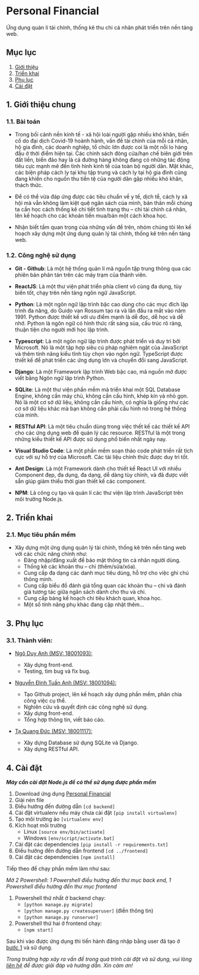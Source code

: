 # Personal Financial
Ứng dụng quản lí tài chính, thống kê thu chi cá nhân phát triển trên nền tảng web.

## Mục lục
1. [Giới thiệu](#gthieu)
2. [Triển khai](#trkhai)
3. [Phụ lục](#phluc)
4. [Cài đặt](#caidat)

<a name="gthieu"> </a>
## 1. Giới thiệu chung
### 1.1. Bài toán
- Trong bối cảnh nền kinh tế - xã hội loài người gặp nhiều khó khăn, biến cố do đại dịch Covid-19 hoành hành, vấn đề tài chính của mỗi cá nhân, hộ gia đình, các doanh nghiệp, tổ chức lớn được coi là một nỗi lo hàng đầu ở thời điểm hiện tại. Các chính sách đóng cửa/hạn chế biên giới trên đất liền, biển đảo hay là cả đường hàng không đang có những tác động tiêu cực mạnh mẽ đến tình hình kinh tế của toàn bộ người dân. Mặt khác, các biện pháp cách ly tại khu tập trung và cách ly tại hộ gia đình cũng đang khiến cho nguồn thu tiền tệ của người dân gặp nhiều khó khăn, thách thức.

- Để có thể vừa đáp ứng được các tiêu chuẩn về y tế, dịch tễ, cách ly xã hội mà vẫn không làm kiệt quệ ngân sách của mình, bản thân mỗi chúng ta cần học cách thống kê chi tiết tình trạng thu – chi tài chính cá nhân, lên kế hoạch cho các khoản tiền mua/bán một cách khoa học.

- Nhận biết tầm quan trọng của những vấn đề trên, nhóm chúng tôi lên kế hoạch xây dựng một ứng dụng quản lý tài chính, thống kê trên nền tảng web.

### 1.2. Công nghệ sử dụng
- **Git - Github**: Là một hệ thống quản lí mã nguồn tập trung thông qua các phiên bản phân tán trên các máy trạm của thành viên.

- **ReactJS**: Là một thư viện phát triển phía client vô cùng đa dụng, tùy biến tốt, chạy trên nền tảng ngôn ngữ JavaScript.

- **Python**: Là một ngôn ngữ lập trình bậc cao dùng cho các mục đích lập trình đa năng, do Guido van Rossum tạo ra và lần đầu ra mắt vào năm 1991. Python được thiết kế với ưu điểm mạnh là dễ đọc, dễ học và dễ nhớ. Python là ngôn ngữ có hình thức rất sáng sủa, cấu trúc rõ ràng, thuận tiện cho người mới học lập trình. 

- **Typescript**: Là một ngôn ngữ lập trình được phát triển và duy trì bởi Microsoft. Nó là một tập hợp siêu cú pháp nghiêm ngặt của JavaScript và thêm tính năng kiểu tĩnh tùy chọn vào ngôn ngữ. TypeScript được thiết kế để phát triển các ứng dụng lớn và chuyển đổi sang JavaScript.

- **Django**: Là một Framework lập trình Web bậc cao, mã nguồn mở được viết bằng Ngôn ngữ lập trình Python.

- **SQLite**: Là một thư viện phần mềm mà triển khai một SQL Database Engine, không cần máy chủ, không cần cấu hình, khép kín và nhỏ gọn. Nó là một cơ sở dữ liệu, không cần cấu hình, có nghĩa là giống như các cơ sở dữ liệu khác mà bạn không cần phải cấu hình nó trong hệ thống của mình.

- **RESTful API**: Là một tiêu chuẩn dùng trong việc thết kế các thiết kế API cho các ứng dụng web để quản lý các resource. RESTful là một trong những kiểu thiết kế API được sử dụng phổ biến nhất ngày nay.

- **Visual Studio Code**: Là một phần mềm soạn thảo code phát triển rất tích cực với sự hỗ trợ của Microsoft. Các tài liệu chính thức được duy trì tốt.

- **Ant Design**: Là một Framework dành cho thiết kế React UI với nhiều Component đẹp, đa dụng, đa dạng, dễ dàng tùy chỉnh, và đã được viết sẵn giúp giảm thiểu thời gian thiết kế các component.

- **NPM**: Là công cụ tạo và quản lí các thư viện lập trình JavaScript trên môi trường Node.js.

<a name="trkhai"> </a>
## 2. Triển khai
### 2.1. Mục tiêu phần mềm
- Xây dựng một ứng dụng quản lý tài chính, thống kê trên nền tảng web với các chức năng chính như:
	- Đăng nhập/đăng xuất để bảo mật thông tin cá nhân người dùng.
	- Thống kê các khoản thu – chi (thêm/sửa/xóa).
	- Cung cấp đa dạng các danh mục tiêu dùng, hỗ trợ cho việc ghi chú thông minh.
	- Cung cấp biểu đồ đánh giá tổng quan các khoản thu – chi và đánh giá tương tác giữa ngân sách dành cho thu và chi.
	- Cung cấp bảng kế hoạch chi tiêu khách quan, khoa học.
	- Một số tính năng phụ khác đang cập nhật thêm…

<a name="phluc"> </a>
## 3. Phụ lục
### 3.1. Thành viên:
- [Ngô Duy Anh (MSV: 18001093):](https://www.facebook.com/anh.duy.11/)
	- Xây dựng front-end.
	- Testing, tìm bug và fix bug.

- [Nguyễn Đình Tuấn Anh (MSV: 18001094):](https://www.facebook.com/rekt.anh/)
	- Tạo Github project, lên kế hoạch xây dựng phần mềm, phân chia công việc cụ thể.
	- Nghiên cứu và quyết định các công nghệ sử dụng.
	- Xây dựng front-end.
	- Tổng hợp thông tin, viết báo cáo.

- [Tạ Quang Đức (MSV: 18001117):](https://www.facebook.com/duc.ta.14473)
	- Xây dựng Database sử dụng SQLite và Django.
	- Xây dựng RESTful API.

<a name="caidat"> </a>
## 4. Cài đặt
***Máy cần cài đặt Node.js để có thể sử dụng được phần mềm***

1. Download ứng dụng [Personal Financial]()
2. Giải nén file
3. Điều hướng đến đường dẫn `[cd backend]`
4. Cài đặt virtualenv nếu máy chưa cài đặt `[pip install virtualenv]`
5. Tạo môi trường ảo `[virtualenv env]`
6. Kích hoạt môi trường
	- Linux `[source env/bin/activate]`
	- Windows `[env/script/activate.bat]`
7. Cài đặt các dependencies `[pip install -r requirements.txt]`
8. Điều hướng đến đường dẫn frontend `[cd ../frontend]`
9. Cài đặt các dependencies `[npm install]`

Tiếp theo để chạy phần mềm làm như sau:

*Mở 2 Powershell: 1 Powershell điều hướng đến thư mục back end, 1 Powershell điều hướng đến thư mục frontend*

<a name="b1"> </a>
1. Powershell thứ nhất ở backend chạy:
	- `[python manage.py migrate]`
	- `[python manage.py createsuperuser]` (điền thông tin)
	- `[python manage.py runserver]`
2. Powershell thứ hai ở frontend chạy: 
	- `[npm start]`

Sau khi vào được ứng dụng thì tiến hành đăng nhập bằng user đã tạo ở [bước 1](#b1) và sử dụng.

*Trong trường hợp xảy ra vấn đề trong quá trình cài đặt và sử dụng, vui lòng [liên hệ](https://www.facebook.com/duc.ta.14473) để được giải đáp và hướng dẫn. Xin cảm ơn!*

